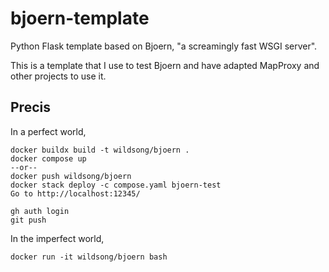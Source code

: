 # bjoern-template

Python Flask template based on Bjoern, "a screamingly fast WSGI server".

This is a template that I use to test Bjoern and have adapted MapProxy and
other projects to use it.

## Precis

In a perfect world,

    docker buildx build -t wildsong/bjoern .
    docker compose up
    --or--
    docker push wildsong/bjoern
    docker stack deploy -c compose.yaml bjoern-test
    Go to http://localhost:12345/

    gh auth login
    git push

In the imperfect world,

    docker run -it wildsong/bjoern bash
